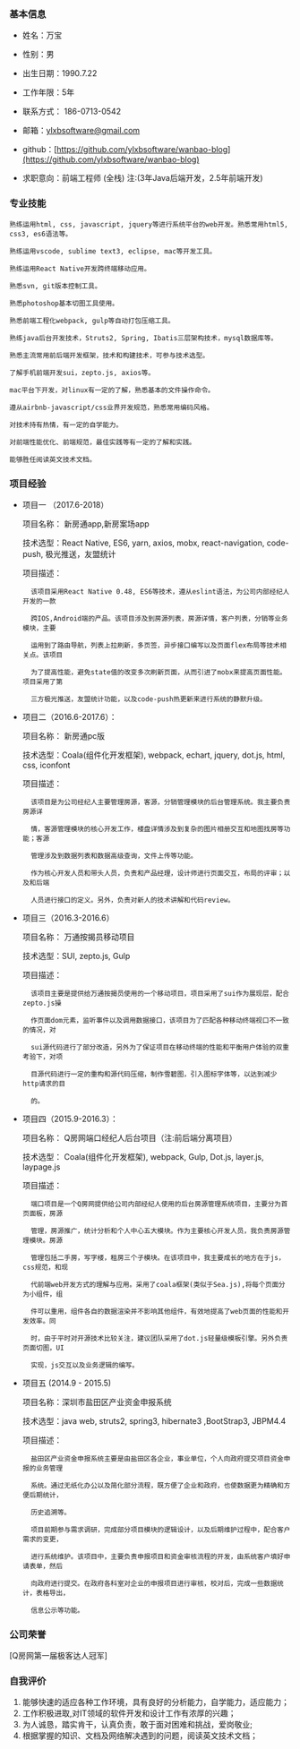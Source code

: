 ### 基本信息
- 姓名：万宝

- 性别：男

- 出生日期：1990.7.22

- 工作年限：5年

- 联系方式： 186-0713-0542

- 邮箱：ylxbsoftware@gmail.com

- github：[https://github.com/ylxbsoftware/wanbao-blog](https://github.com/ylxbsoftware/wanbao-blog)

- 求职意向：前端工程师 (全栈)  注:(3年Java后端开发，2.5年前端开发)

### 专业技能

    熟练运用html, css, javascript, jquery等进行系统平台的web开发。熟悉常用html5, css3, es6语法等。
        
    熟练运用vscode, sublime text3, eclipse, mac等开发工具。
        
    熟练运用React Native开发跨终端移动应用。
        
    熟悉svn, git版本控制工具。
        
    熟悉photoshop基本切图工具使用。
        
    熟悉前端工程化webpack, gulp等自动打包压缩工具。
        
    熟练java后台开发技术，Struts2, Spring, Ibatis三层架构技术，mysql数据库等。
        
    熟悉主流常用前后端开发框架，技术和构建技术，可参与技术选型。
        
    了解手机前端开发sui，zepto.js, axios等。
        
    mac平台下开发，对linux有一定的了解，熟悉基本的文件操作命令。
        
    遵从airbnb-javascript/css业界开发规范，熟悉常用编码风格。
        
    对技术持有热情，有一定的自学能力。
        
    对前端性能优化、前端规范，最佳实践等有一定的了解和实践。
        
    能够胜任阅读英文技术文档。

### 项目经验

- 项目一 （2017.6-2018）

	项目名称： 新房通app,新房案场app

	技术选型：React Native, ES6, yarn, axios, mobx, react-navigation, code-push, 极光推送，友盟统计

	项目描述：
	
        该项目采用React Native 0.48, ES6等技术，遵从eslint语法，为公司内部经纪人开发的一款
            
        跨IOS,Android端的产品。该项目涉及到房源列表，房源详情，客户列表，分销等业务模块，主要
            
        运用到了路由导航，列表上拉刷新，多页签，异步接口编写以及页面flex布局等技术相关点。该项目
            
        为了提高性能，避免state值的改变多次刷新页面，从而引进了mobx来提高页面性能。项目采用了第
            
        三方极光推送，友盟统计功能，以及code-push热更新来进行系统的静默升级。

- 项目二（2016.6-2017.6）：

	项目名称： 新房通pc版

	技术选型：Coala(组件化开发框架), webpack, echart, jquery, dot.js, html, css, iconfont

	项目描述：
	

        该项目是为公司经纪人主要管理房源，客源，分销管理模块的后台管理系统。我主要负责房源详
            
        情，客源管理模块的核心开发工作，楼盘详情涉及到复杂的图片相册交互和地图找房等功能；客源
            
        管理涉及到数据列表和数据高级查询，文件上传等功能。
        	
        作为核心开发人员和带头人员，负责和产品经理，设计师进行页面交互，布局的评审；以及和后端
            
        人员进行接口的定义。另外，负责对新人的技术讲解和代码review。

- 项目三（2016.3-2016.6）

	项目名称： 万通按揭员移动项目

	技术选型：SUI, zepto.js, Gulp

	项目描述：

        该项目主要是提供给万通按揭员使用的一个移动项目，项目采用了sui作为展现层，配合zepto.js操
        	
        作页面dom元素，监听事件以及调用数据接口，该项目为了匹配各种移动终端视口不一致的情况，对
        	
        sui源代码进行了部分改造，另外为了保证项目在移动终端的性能和平衡用户体验的双重考验下，对项
                  	
        目源代码进行一定的重构和源代码压缩，制作雪碧图，引入图标字体等，以达到减少http请求的目
        	
        的。

- 项目四（2015.9-2016.3）：

    项目名称： Q房网端口经纪人后台项目（注:前后端分离项目）

    技术选型： Coala(组件化开发框架),  webpack,  Gulp,  Dot.js,  layer.js,  laypage.js

    项目描述：

        端口项目是一个Q房网提供给公司内部经纪人使用的后台房源管理系统项目，主要分为首页面板，房源
        	
        管理，房源推广，统计分析和个人中心五大模块。作为主要核心开发人员，我负责房源管理模块。房源
        	
        管理包括二手房，写字楼，租房三个子模块。在该项目中，我主要成长的地方在于js，css规范，和现
        	
        代前端web开发方式的理解与应用。采用了coala框架(类似于Sea.js),将每个页面分为小组件，组
            
        件可以重用，组件各自的数据渲染并不影响其他组件，有效地提高了web页面的性能和开发效率。同
        	
        时，由于平时对开源技术比较关注，建议团队采用了dot.js轻量级模板引擎。另外负责页面切图，UI
        	
        实现，js交互以及业务逻辑的编写。



- 项目五 (2014.9 - 2015.5)

	项目名称：深圳市盐田区产业资金申报系统

	技术选型：java web, struts2, spring3, hibernate3 ,BootStrap3, JBPM4.4

	项目描述：

        盐田区产业资金申报系统主要是由盐田区各企业，事业单位，个人向政府提交项目资金申报的业务管理
        	
        系统。通过无纸化办公以及简化部分流程，既方便了企业和政府，也使数据更为精确和方便后期统计，
        	
        历史追溯等。
        
        项目前期参与需求调研，完成部分项目模块的逻辑设计，以及后期维护过程中，配合客户需求的变更，
        	
        进行系统维护。该项目中，主要负责申报项目和资金审核流程的开发，由系统客户填好申请表单，然后
        	
        向政府进行提交。在政府各科室对企业的申报项目进行审核，校对后，完成一些数据统计，表格导出，
        	
        信息公示等功能。


### 公司荣誉

[Q房网第一届极客达人冠军]

###  自我评价

1. 能够快速的适应各种工作环境，具有良好的分析能力，自学能力，适应能力；
2. 工作积极进取,对IT领域的软件开发和设计工作有浓厚的兴趣；
3. 为人诚恳，踏实肯干，认真负责，敢于面对困难和挑战，爱岗敬业;
4. 根据掌握的知识、文档及网络解决遇到的问题，阅读英文技术文档；







